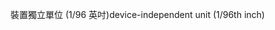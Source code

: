 <span data-ttu-id="bdb60-101">裝置獨立單位 (1/96 英吋)</span><span class="sxs-lookup"><span data-stu-id="bdb60-101">device-independent unit (1/96th inch)</span></span>